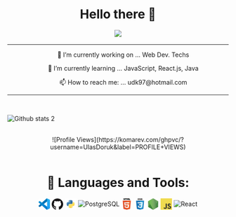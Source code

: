 <h1 align = "center">  Hello there 👋 </h1>
  <div align="center">
  <img  src="https://media.giphy.com/media/Cu0Iqwal4cPyU/giphy.gif" />
  </div>

<hr>

<div align="center"> 
<ul> 🔭 I’m currently working on ... Web Dev. Techs </ul>
<ul> 🌱 I’m currently learning ... JavaScript, React.js, Java </ul>
<ul> 📫 How to reach me: ... udk97@hotmail.com </ul>
</div>

<hr>

<br>

<!-- <div align = "center"> -->
![Github stats 2](https://github-readme-stats.vercel.app/api?username=UlasDoruk&show_icons=true&theme=radical)
<!-- </div> -->

<br>
<div align="center">
  ![Profile Views](https://komarev.com/ghpvc/?username=UlasDoruk&label=PROFILE+VIEWS)
</div>
<br>

<div  align="center">
  <h1>  🔧 Languages and Tools: </h1>

<img align="center" alt="Visual Studio Code" width="26px" src="https://raw.githubusercontent.com/github/explore/80688e429a7d4ef2fca1e82350fe8e3517d3494d/topics/visual-studio-code/visual-studio-code.png" />
<img align="center" alt="GitHub" width="26px" src="https://raw.githubusercontent.com/github/explore/78df643247d429f6cc873026c0622819ad797942/topics/github/github.png" />
<img align="center" alt="Python" width="26px" src="https://raw.githubusercontent.com/github/explore/cebd63002168a05a6a642f309227eefeccd92950/topics/python/python.png" />
<img align="center" alt="PostgreSQL" width="26px" src="https://user-images.githubusercontent.com/24623425/36042969-f87531d4-0d8a-11e8-9dee-e87ab8c6a9e3.png" />
<img align="center" alt="HTML" width="26px" src="https://raw.githubusercontent.com/github/explore/cebd63002168a05a6a642f309227eefeccd92950/topics/html/html.png" />
<img align="center" alt="CSS" width="26px" src="https://raw.githubusercontent.com/github/explore/cebd63002168a05a6a642f309227eefeccd92950/topics/css/css.png" />
<img align="center" alt="Node.js" width="26px" src="https://raw.githubusercontent.com/github/explore/cebd63002168a05a6a642f309227eefeccd92950/topics/nodejs/nodejs.png" />
<img align="center" alt="JavaScript" width="26px" src="https://raw.githubusercontent.com/voodootikigod/logo.js/master/js.png" />
<img align="center" alt="React" width="26px" src="https://external-content.duckduckgo.com/iu/?u=https%3A%2F%2Fnickroberts.ninja%2Fwp-content%2Fuploads%2F2017%2F07%2Freact.jpg&f=1&nofb=1" />
<br> 
</div>
